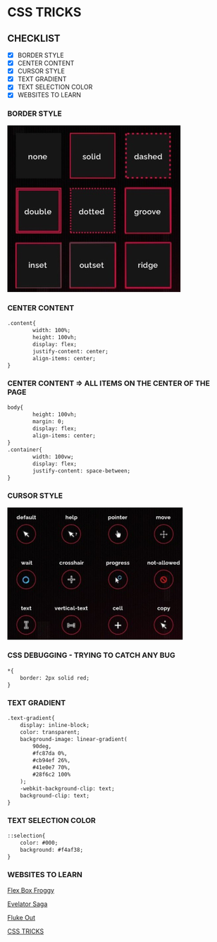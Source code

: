# CSS TRICKS

## CHECKLIST

- [x] BORDER STYLE
- [x] CENTER CONTENT
- [x] CURSOR STYLE
- [x] TEXT GRADIENT
- [x] TEXT SELECTION COLOR
- [x] WEBSITES TO LEARN

### BORDER STYLE

![](img/border.jpg)

### CENTER CONTENT

```
.content{
        width: 100%;
        height: 100vh;
        display: flex;
        justify-content: center;
        align-items: center;
}
```

### CENTER CONTENT => ALL ITEMS ON THE CENTER OF THE PAGE

```
body{
        height: 100vh;
        margin: 0;
        display: flex;
        align-items: center;
}
.container{
        width: 100vw;
        display: flex;  
        justify-content: space-between;
}
```

### CURSOR STYLE

![](img/cursor.jpg)

### CSS DEBUGGING - TRYING TO CATCH ANY BUG

```
*{
    border: 2px solid red;
}
```

### TEXT GRADIENT

```
.text-gradient{
    display: inline-block;
    color: transparent;
    background-image: linear-gradient(
        90deg,
        #fc87da 0%,
        #cb94ef 26%,
        #41e0e7 70%,
        #28f6c2 100%
    );
    -webkit-background-clip: text;
    background-clip: text;
}
```
### TEXT SELECTION COLOR

```
::selection{
    color: #000;
    background: #f4af38;
}

```

### WEBSITES TO LEARN

[Flex Box Froggy](https://flexboxfroggy.com/)

[Evelator Saga](https://play.elevatorsaga.com/)

[Fluke Out](https://flukeout.github.io/)

[CSS TRICKS](https://css-tricks.com/)